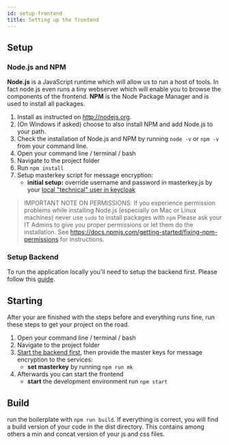 ```yaml
---
id: setup-frontend
title: Setting up the frontend
---
```


## Setup

### Node.js and NPM

**Node.js** is a JavaScript runtime which will allow us to run a host of tools. In fact node.js even runs a tiny webserver which will enable you to browse the components of the frontend.
**NPM** is the Node Package Manager and is used to install all packages.

1. Install as instructed on <http://nodejs.org>.
2. (On Windows if asked) choose to also install NPM and add Node.js to your path.
3. Check the installation of Node.js and NPM by running `node -v` or `npm -v` from your command line.
4. Open your command line / terminal / bash
5. Navigate to the project folder
6. Run `npm install`
7. Setup masterkey script for message encryption:
   - **initial setup:** override username and password in masterkey.js by your [local "technical" user in keycloak](../backend/service-configuration#technischen-benutzer-und-rolle-anlegen)

> IMPORTANT NOTE ON PERMISSIONS: If you experience permission problems while installing Node.js (especially on Mac or Linux machines) never use `sudo` to install packages with `npm`
> Please ask your IT Admins to give you proper permissions or let them do the installation. See <https://docs.npmjs.com/getting-started/fixing-npm-permissions> for instructions.

### Setup Backend

To run the application locally you'll need to setup the backend first. Please follow this [guide](../setup/setup-backend).

## Starting

After your are finished with the steps before and everything runs fine, run these steps to get your project on the road.

1. Open your command line / terminal / bash
2. Navigate to the project folder
3. [Start the backend first](../backend/starting-and-stopping-the-services), then provide the master keys for message encryption to the services:
   - **set masterkey** by running `npm run mk`
4. Afterwards you can start the frontend
   - **start** the development environment run `npm start`

## Build

run the boilerplate with `npm run build`. If everything is correct, you will find a build version of your code in the dist directory. This contains among others a min and concat version of your js and css files.
